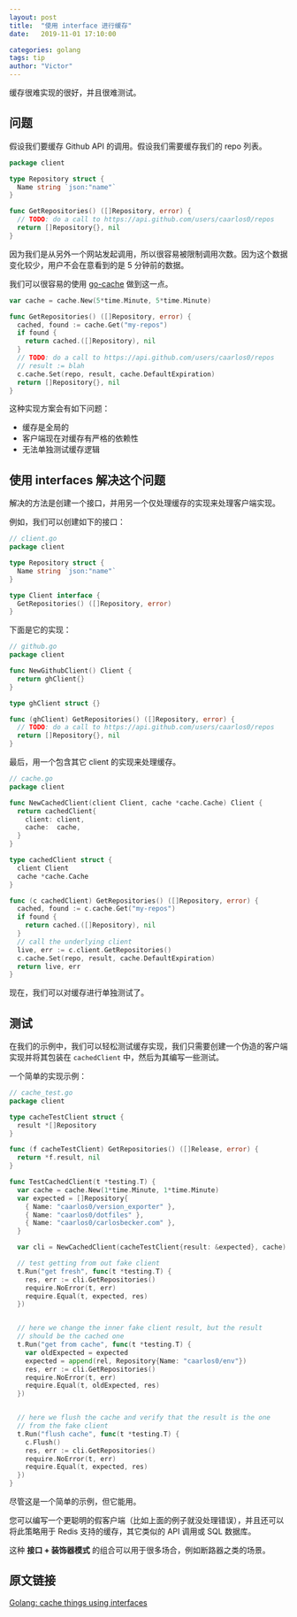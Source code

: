 ```yaml
---
layout: post
title:  "使用 interface 进行缓存"
date:   2019-11-01 17:10:00

categories: golang
tags: tip
author: "Victor"
---
```


缓存很难实现的很好，并且很难测试。

## 问题

假设我们要缓存 Github API 的调用。假设我们需要缓存我们的 repo 列表。

```go
package client

type Repository struct {
  Name string `json:"name"`
}

func GetRepositories() ([]Repository, error) {
  // TODO: do a call to https://api.github.com/users/caarlos0/repos
  return []Repository{}, nil
}
```

因为我们是从另外一个网站发起调用，所以很容易被限制调用次数。因为这个数据变化较少，用户不会在意看到的是 5 分钟前的数据。

我们可以很容易的使用 [go-cache](https://github.com/patrickmn/go-cache) 做到这一点。

```go
var cache = cache.New(5*time.Minute, 5*time.Minute)

func GetRepositories() ([]Repository, error) {
  cached, found := cache.Get("my-repos")
  if found {
    return cached.([]Repository), nil
  }
  // TODO: do a call to https://api.github.com/users/caarlos0/repos
  // result := blah
  c.cache.Set(repo, result, cache.DefaultExpiration)
  return []Repository{}, nil
}
```

这种实现方案会有如下问题：

* 缓存是全局的
* 客户端现在对缓存有严格的依赖性
* 无法单独测试缓存逻辑

## 使用 interfaces 解决这个问题

解决的方法是创建一个接口，并用另一个仅处理缓存的实现来处理客户端实现。

例如，我们可以创建如下的接口：

```go
// client.go
package client

type Repository struct {
  Name string `json:"name"`
}

type Client interface {
  GetRepositories() ([]Repository, error)
}
```

下面是它的实现：

```go
// github.go
package client

func NewGithubClient() Client {
  return ghClient{}
}

type ghClient struct {}

func (ghClient) GetRepositories() ([]Repository, error) {
  // TODO: do a call to https://api.github.com/users/caarlos0/repos
  return []Repository{}, nil
}
```

最后，用一个包含其它 client 的实现来处理缓存。

```go
// cache.go
package client

func NewCachedClient(client Client, cache *cache.Cache) Client {
  return cachedClient{
    client: client,
    cache:  cache,
  }
}

type cachedClient struct {
  client Client
  cache *cache.Cache
}

func (c cachedClient) GetRepositories() ([]Repository, error) {
  cached, found := c.cache.Get("my-repos")
  if found {
    return cached.([]Repository), nil
  }
  // call the underlying client
  live, err := c.client.GetRepositories()
  c.cache.Set(repo, result, cache.DefaultExpiration)
  return live, err
}
```

现在，我们可以对缓存进行单独测试了。

## 测试

在我们的示例中，我们可以轻松测试缓存实现，我们只需要创建一个伪造的客户端实现并将其包装在 `cachedClient` 中，然后为其编写一些测试。

一个简单的实现示例：

```go
// cache_test.go
package client

type cacheTestClient struct {
  result *[]Repository
}

func (f cacheTestClient) GetRepositories() ([]Release, error) {
  return *f.result, nil
}

func TestCachedClient(t *testing.T) {
  var cache = cache.New(1*time.Minute, 1*time.Minute)
  var expected = []Repository{
    { Name: "caarlos0/version_exporter" },
    { Name: "caarlos0/dotfiles" },
    { Name: "caarlos0/carlosbecker.com" },
  }

  var cli = NewCachedClient(cacheTestClient{result: &expected}, cache)

  // test getting from out fake client
  t.Run("get fresh", func(t *testing.T) {
    res, err := cli.GetRepositories()
    require.NoError(t, err)
    require.Equal(t, expected, res)
  })


  // here we change the inner fake client result, but the result
  // should be the cached one
  t.Run("get from cache", func(t *testing.T) {
    var oldExpected = expected
    expected = append(rel, Repository{Name: "caarlos0/env"})
    res, err := cli.GetRepositories()
    require.NoError(t, err)
    require.Equal(t, oldExpected, res)
  })


  // here we flush the cache and verify that the result is the one
  // from the fake client
  t.Run("flush cache", func(t *testing.T) {
    c.Flush()
    res, err := cli.GetRepositories()
    require.NoError(t, err)
    require.Equal(t, expected, res)
  })
}
```

尽管这是一个简单的示例，但它能用。

您可以编写一个更聪明的假客户端（比如上面的例子就没处理错误），并且还可以将此策略用于 Redis 支持的缓存，其它类似的 API 调用或 SQL 数据库。

这种 **接口 + 装饰器模式** 的组合可以用于很多场合，例如断路器之类的场景。

## 原文链接

[Golang: cache things using interfaces](https://carlosbecker.com/posts/golang-cache-interface/)
